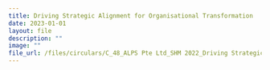 ```yaml
---
title: Driving Strategic Alignment for Organisational Transformation
date: 2023-01-01
layout: file
description: ""
image: ""
file_url: /files/circulars/C_48_ALPS Pte Ltd_SHM 2022_Driving Strategic Alignment for OT.pdf
---
```


